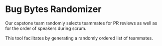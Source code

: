 # Bug Bytes Randomizer

Our capstone team randomly selects teammates for PR reviews as well as for the order of speakers during scrum.

This tool facilitates by generating a randomly ordered list of teammates.
